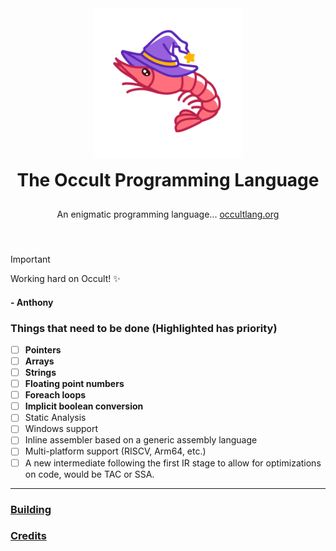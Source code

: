 <div align="center" style="display: grid; place-items: center; gap: 10px;">
  <a href="https://occultlang.org/" target="_blank">
    <img src="mascot.svg" width="240" alt="Occult Logo">
  </a>
  <h1 style="margin: 5px;">The Occult Programming Language</h1>
  <p align="center">An enigmatic programming language... <a href="https://occultlang.org" target="_blank">occultlang.org</a></p> <br>
</div>

> [!IMPORTANT]
> Working hard on Occult! ✨ <br>
> #### - Anthony

### Things that need to be done (Highlighted has priority)
- [ ] **Pointers**
- [ ] **Arrays**
- [ ] **Strings** 
- [ ] **Floating point numbers**
- [ ] **Foreach loops**
- [ ] **Implicit boolean conversion**
- [ ] Static Analysis
- [ ] Windows support
- [ ] Inline assembler based on a generic assembly language
- [ ] Multi-platform support (RISCV, Arm64, etc.)
- [ ] A new intermediate following the first IR stage to allow for optimizations on code, would be TAC or SSA. 

_____________________________________________________________________________

### [Building](https://github.com/occultlang/occult/blob/main/BUILDING.md)
### [Credits](https://github.com/occultlang/occult/blob/main/CREDITS.md)
